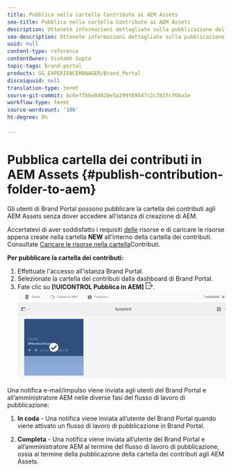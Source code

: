 ```yaml
---
title: Pubblica nella cartella Contributo ai AEM Assets
seo-title: Pubblica nella cartella Contributo ai AEM Assets
description: Ottenete informazioni dettagliate sulla pubblicazione della cartella dei contributi ai AEM Assets in Brand Portal.
seo-description: Ottenete informazioni dettagliate sulla pubblicazione della cartella dei contributi ai AEM Assets in Brand Portal.
uuid: null
content-type: reference
contentOwner: Vishabh Gupta
topic-tags: brand-portal
products: SG_EXPERIENCEMANAGER/Brand_Portal
discoiquuid: null
translation-type: tm+mt
source-git-commit: bc6effb6e8d828e5a299f69547c2c783fcf66a1e
workflow-type: tm+mt
source-wordcount: '186'
ht-degree: 0%

---
```



# Pubblica cartella dei contributi in AEM Assets {#publish-contribution-folder-to-aem}

Gli utenti di Brand Portal possono pubblicare la cartella dei contributi agli AEM Assets senza dover accedere all’istanza di creazione di AEM.

Accertatevi di aver soddisfatto i requisiti [delle](brand-portal-download-asset-requirements.md) risorse e di caricare le risorse appena create nella cartella **NEW** all’interno della cartella dei contributi. Consultate [Caricare le risorse nella cartella](brand-portal-upload-assets-to-contribution-folder.md)Contributi.

**Per pubblicare la cartella dei contributi:**

1. Effettuate l&#39;accesso all&#39;istanza Brand Portal.
1. Selezionate la cartella dei contributi dalla dashboard di Brand Portal.
1. Fate clic su **[!UICONTROL Pubblica in AEM]** ![](assets/export.png).
   ![](assets/publish-contribution-folder-to-aem.png)

Una notifica e-mail/impulso viene inviata agli utenti del Brand Portal e all’amministratore AEM nelle diverse fasi del flusso di lavoro di pubblicazione:
1. **In coda** - Una notifica viene inviata all’utente del Brand Portal quando viene attivato un flusso di lavoro di pubblicazione in Brand Portal.

1. **Completa** - Una notifica viene inviata all’utente del Brand Portal e all’amministratore AEM al termine del flusso di lavoro di pubblicazione, ossia al termine della pubblicazione della cartella dei contributi agli AEM Assets.


